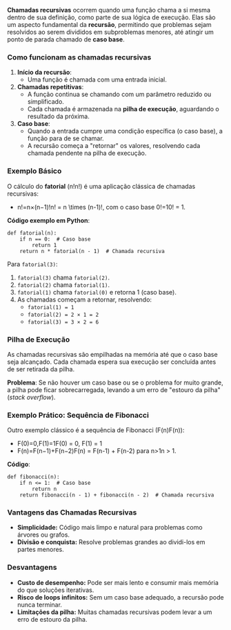 **Chamadas recursivas** ocorrem quando uma função chama a si mesma dentro de sua definição, como parte de sua lógica de execução. Elas são um aspecto fundamental da **recursão**, permitindo que problemas sejam resolvidos ao serem divididos em subproblemas menores, até atingir um ponto de parada chamado de **caso base**.

### **Como funcionam as chamadas recursivas**

1. **Início da recursão**:
    - Uma função é chamada com uma entrada inicial.
2. **Chamadas repetitivas**:
    - A função continua se chamando com um parâmetro reduzido ou simplificado.
    - Cada chamada é armazenada na **pilha de execução**, aguardando o resultado da próxima.
3. **Caso base**:
    - Quando a entrada cumpre uma condição específica (o caso base), a função para de se chamar.
    - A recursão começa a "retornar" os valores, resolvendo cada chamada pendente na pilha de execução.

### **Exemplo Básico**

O cálculo do **fatorial** (n!n!) é uma aplicação clássica de chamadas recursivas:

- n!=n×(n−1)!n! = n \times (n-1)!, com o caso base 0!=10! = 1.

**Código exemplo em Python**:

```
def fatorial(n):
    if n == 0:  # Caso base
        return 1
    return n * fatorial(n - 1)  # Chamada recursiva
```

Para `fatorial(3)`:

1. `fatorial(3)` chama `fatorial(2)`.
2. `fatorial(2)` chama `fatorial(1)`.
3. `fatorial(1)` chama `fatorial(0)` e retorna 1 (caso base).
4. As chamadas começam a retornar, resolvendo:
    - `fatorial(1) = 1`
    - `fatorial(2) = 2 × 1 = 2`
    - `fatorial(3) = 3 × 2 = 6`


### **Pilha de Execução**

As chamadas recursivas são empilhadas na memória até que o caso base seja alcançado. Cada chamada espera sua execução ser concluída antes de ser retirada da pilha.

**Problema**: Se não houver um caso base ou se o problema for muito grande, a pilha pode ficar sobrecarregada, levando a um erro de "estouro da pilha" (_stack overflow_).

### **Exemplo Prático: Sequência de Fibonacci**

Outro exemplo clássico é a sequência de Fibonacci (F(n)F(n)):

- F(0)=0,F(1)=1F(0) = 0, F(1) = 1
- F(n)=F(n−1)+F(n−2)F(n) = F(n-1) + F(n-2) para n>1n > 1.

**Código**:

```
def fibonacci(n):
    if n <= 1:  # Caso base
        return n
    return fibonacci(n - 1) + fibonacci(n - 2)  # Chamada recursiva
```

### **Vantagens das Chamadas Recursivas**

- **Simplicidade:** Código mais limpo e natural para problemas como árvores ou grafos.
- **Divisão e conquista:** Resolve problemas grandes ao dividi-los em partes menores.

### **Desvantagens**

- **Custo de desempenho:** Pode ser mais lento e consumir mais memória do que soluções iterativas.
- **Risco de loops infinitos:** Sem um caso base adequado, a recursão pode nunca terminar.
- **Limitações da pilha:** Muitas chamadas recursivas podem levar a um erro de estouro da pilha.


